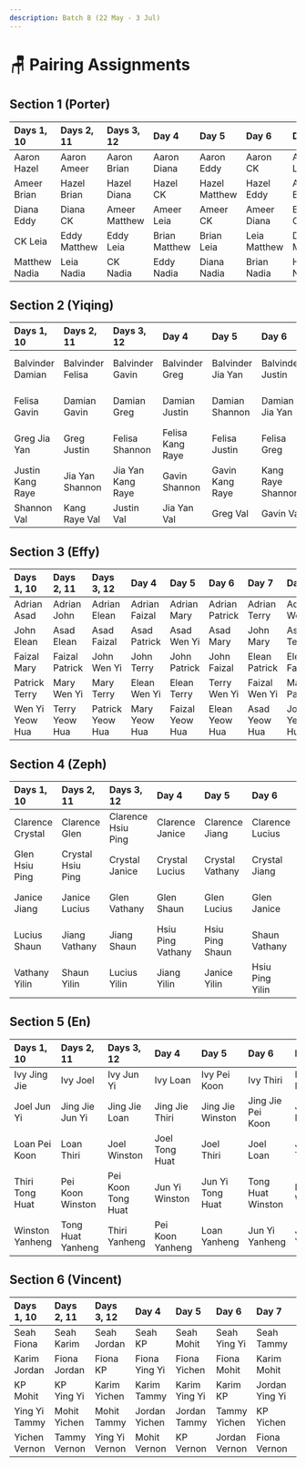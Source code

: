 ```yaml
---
description: Batch 8 (22 May - 3 Jul)
---
```


# 🪑 Pairing Assignments

## Section 1 \(Porter\)

| Days 1, 10 | Days 2, 11 | Days 3, 12 | Day 4 | Day 5 | Day 6 | Day 7 | Day 8 | Day 9 |
| :--- | :--- | :--- | :--- | :--- | :--- | :--- | :--- | :--- |
| Aaron Hazel | Aaron Ameer | Aaron Brian | Aaron Diana | Aaron Eddy | Aaron CK | Aaron Leia | Aaron Matthew | Hazel Ameer |
| Ameer Brian | Hazel Brian | Hazel Diana | Hazel CK | Hazel Matthew | Hazel Eddy | Ameer Eddy | Hazel Leia | Brian Eddy |
| Diana Eddy | Diana CK | Ameer Matthew | Ameer Leia | Ameer CK | Ameer Diana | Brian CK | Brian Diana | Diana Leia |
| CK Leia | Eddy Matthew | Eddy Leia | Brian Matthew | Brian Leia | Leia Matthew | Diana Matthew | Eddy CK | CK Matthew |
| Matthew Nadia | Leia Nadia | CK Nadia | Eddy Nadia | Diana Nadia | Brian Nadia | Hazel Nadia | Ameer Nadia | Aaron Nadia |

## Section 2 \(Yiqing\)

| Days 1, 10 | Days 2, 11 | Days 3, 12 | Day 4 | Day 5 | Day 6 | Day 7 | Day 8 | Day 9 |
| :--- | :--- | :--- | :--- | :--- | :--- | :--- | :--- | :--- |
| Balvinder Damian | Balvinder Felisa | Balvinder Gavin | Balvinder Greg | Balvinder Jia Yan | Balvinder Justin | Balvinder Kang Raye | Balvinder Shannon | Damian Felisa |
| Felisa Gavin | Damian Gavin | Damian Greg | Damian Justin | Damian Shannon | Damian Jia Yan | Felisa Jia Yan | Damian Kang Raye | Gavin Jia Yan |
| Greg Jia Yan | Greg Justin | Felisa Shannon | Felisa Kang Raye | Felisa Justin | Felisa Greg | Gavin Justin | Gavin Greg | Greg Kang Raye |
| Justin Kang Raye | Jia Yan Shannon | Jia Yan Kang Raye | Gavin Shannon | Gavin Kang Raye | Kang Raye Shannon | Greg Shannon | Jia Yan Justin | Justin Shannon |
| Shannon Val | Kang Raye Val | Justin Val | Jia Yan Val | Greg Val | Gavin Val | Damian Val | Felisa Val | Balvinder Val |

## Section 3 \(Effy\)

| Days 1, 10 | Days 2, 11 | Days 3, 12 | Day 4 | Day 5 | Day 6 | Day 7 | Day 8 | Day 9 |
| :--- | :--- | :--- | :--- | :--- | :--- | :--- | :--- | :--- |
| Adrian Asad | Adrian John | Adrian Elean | Adrian Faizal | Adrian Mary | Adrian Patrick | Adrian Terry | Adrian Wen Yi | Asad John |
| John Elean | Asad Elean | Asad Faizal | Asad Patrick | Asad Wen Yi | Asad Mary | John Mary | Asad Terry | Elean Mary |
| Faizal Mary | Faizal Patrick | John Wen Yi | John Terry | John Patrick | John Faizal | Elean Patrick | Elean Faizal | Faizal Terry |
| Patrick Terry | Mary Wen Yi | Mary Terry | Elean Wen Yi | Elean Terry | Terry Wen Yi | Faizal Wen Yi | Mary Patrick | Patrick Wen Yi |
| Wen Yi Yeow Hua | Terry Yeow Hua | Patrick Yeow Hua | Mary Yeow Hua | Faizal Yeow Hua | Elean Yeow Hua | Asad Yeow Hua | John Yeow Hua | Adrian Yeow Hua |

## Section 4 \(Zeph\)

| Days 1, 10 | Days 2, 11 | Days 3, 12 | Day 4 | Day 5 | Day 6 | Day 7 | Day 8 | Day 9 |
| :--- | :--- | :--- | :--- | :--- | :--- | :--- | :--- | :--- |
| Clarence Crystal | Clarence Glen | Clarence Hsiu Ping | Clarence Janice | Clarence Jiang | Clarence Lucius | Clarence Shaun | Clarence Vathany | Crystal Glen |
| Glen Hsiu Ping | Crystal Hsiu Ping | Crystal Janice | Crystal Lucius | Crystal Vathany | Crystal Jiang | Glen Jiang | Crystal Shaun | Hsiu Ping Jiang |
| Janice Jiang | Janice Lucius | Glen Vathany | Glen Shaun | Glen Lucius | Glen Janice | Hsiu Ping Lucius | Hsiu Ping Janice | Janice Shaun |
| Lucius Shaun | Jiang Vathany | Jiang Shaun | Hsiu Ping Vathany | Hsiu Ping Shaun | Shaun Vathany | Janice Vathany | Jiang Lucius | Lucius Vathany |
| Vathany Yilin | Shaun Yilin | Lucius Yilin | Jiang Yilin | Janice Yilin | Hsiu Ping Yilin | Crystal Yilin | Glen Yilin | Clarence Yilin |

## Section 5 \(En\)

| Days 1, 10 | Days 2, 11 | Days 3, 12 | Day 4 | Day 5 | Day 6 | Day 7 | Day 8 | Day 9 |
| :--- | :--- | :--- | :--- | :--- | :--- | :--- | :--- | :--- |
| Ivy Jing Jie | Ivy Joel | Ivy Jun Yi | Ivy Loan | Ivy Pei Koon | Ivy Thiri | Ivy Tong Huat | Ivy Winston | Jing Jie Joel |
| Joel Jun Yi | Jing Jie Jun Yi | Jing Jie Loan | Jing Jie Thiri | Jing Jie Winston | Jing Jie Pei Koon | Joel Pei Koon | Jing Jie Tong Huat | Jun Yi Pei Koon |
| Loan Pei Koon | Loan Thiri | Joel Winston | Joel Tong Huat | Joel Thiri | Joel Loan | Jun Yi Thiri | Jun Yi Loan | Loan Tong Huat |
| Thiri Tong Huat | Pei Koon Winston | Pei Koon Tong Huat | Jun Yi Winston | Jun Yi Tong Huat | Tong Huat Winston | Loan Winston | Pei Koon Thiri | Thiri Winston |
| Winston Yanheng | Tong Huat Yanheng | Thiri Yanheng | Pei Koon Yanheng | Loan Yanheng | Jun Yi Yanheng | Jing Jie Yanheng | Joel Yanheng | Ivy Yanheng |

## Section 6 \(Vincent\)

| Days 1, 10 | Days 2, 11 | Days 3, 12 | Day 4 | Day 5 | Day 6 | Day 7 | Day 8 | Day 9 |
| :--- | :--- | :--- | :--- | :--- | :--- | :--- | :--- | :--- |
| Seah Fiona | Seah Karim | Seah Jordan | Seah KP | Seah Mohit | Seah Ying Yi | Seah Tammy | Seah Yichen | Fiona Karim |
| Karim Jordan | Fiona Jordan | Fiona KP | Fiona Ying Yi | Fiona Yichen | Fiona Mohit | Karim Mohit | Fiona Tammy | Jordan Mohit |
| KP Mohit | KP Ying Yi | Karim Yichen | Karim Tammy | Karim Ying Yi | Karim KP | Jordan Ying Yi | Jordan KP | KP Tammy |
| Ying Yi Tammy | Mohit Yichen | Mohit Tammy | Jordan Yichen | Jordan Tammy | Tammy Yichen | KP Yichen | Mohit Ying Yi | Ying Yi Yichen |
| Yichen Vernon | Tammy Vernon | Ying Yi Vernon | Mohit Vernon | KP Vernon | Jordan Vernon | Fiona Vernon | Karim Vernon | Seah Vernon |

